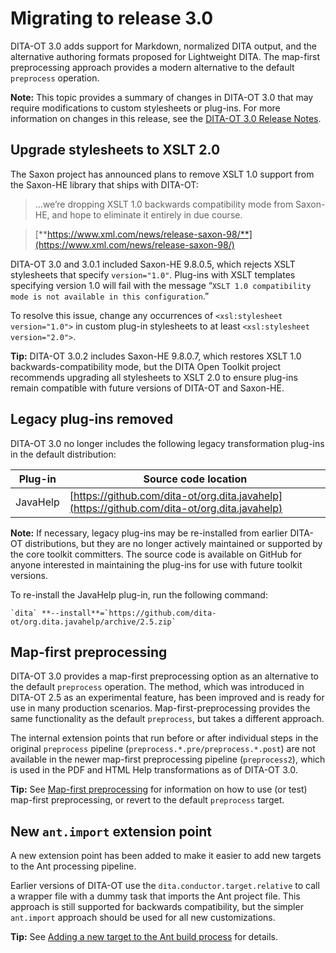 # Migrating to release 3.0

DITA-OT 3.0 adds support for Markdown, normalized DITA output, and the alternative authoring formats proposed for Lightweight DITA. The map-first preprocessing approach provides a modern alternative to the default `preprocess` operation.

**Note:** This topic provides a summary of changes in DITA-OT 3.0 that may require modifications to custom stylesheets or plug-ins. For more information on changes in this release, see the [DITA-OT 3.0 Release Notes](https://www.dita-ot.org/3.0/release-notes/).

## Upgrade stylesheets to XSLT 2.0

The Saxon project has announced plans to remove XSLT 1.0 support from the Saxon-HE library that ships with DITA-OT:

> …we’re dropping XSLT 1.0 backwards compatibility mode from Saxon-HE, and hope to eliminate it entirely in due course.

> [**https://www.xml.com/news/release-saxon-98/**](https://www.xml.com/news/release-saxon-98/)

DITA-OT 3.0 and 3.0.1 included Saxon-HE 9.8.0.5, which rejects XSLT stylesheets that specify `version="1.0"`. Plug-ins with XSLT templates specifying version 1.0 will fail with the message “`XSLT 1.0 compatibility mode is not available in this configuration`.”

To resolve this issue, change any occurrences of `<xsl:stylesheet version="1.0">` in custom plug-in stylesheets to at least `<xsl:stylesheet version="2.0">`.

**Tip:** DITA-OT 3.0.2 includes Saxon-HE 9.8.0.7, which restores XSLT 1.0 backwards-compatibility mode, but the DITA Open Toolkit project recommends upgrading all stylesheets to XSLT 2.0 to ensure plug-ins remain compatible with future versions of DITA-OT and Saxon-HE.

## Legacy plug-ins removed

DITA-OT 3.0 no longer includes the following legacy transformation plug-ins in the default distribution:

|Plug-in|Source code location|
|-------|--------------------|
|JavaHelp|[https://github.com/dita-ot/org.dita.javahelp](https://github.com/dita-ot/org.dita.javahelp)|

**Note:** If necessary, legacy plug-ins may be re-installed from earlier DITA-OT distributions, but they are no longer actively maintained or supported by the core toolkit committers. The source code is available on GitHub for anyone interested in maintaining the plug-ins for use with future toolkit versions.

To re-install the JavaHelp plug-in, run the following command:

```
`dita` **--install**=`https://github.com/dita-ot/org.dita.javahelp/archive/2.5.zip`
```

## Map-first preprocessing

DITA-OT 3.0 provides a map-first preprocessing option as an alternative to the default `preprocess` operation. The method, which was introduced in DITA-OT 2.5 as an experimental feature, has been improved and is ready for use in many production scenarios. Map-first-preprocessing provides the same functionality as the default `preprocess`, but takes a different approach.

The internal extension points that run before or after individual steps in the original `preprocess` pipeline \(`preprocess.*.pre/preprocess.*.post`\) are not available in the newer map-first preprocessing pipeline \(`preprocess2`\), which is used in the PDF and HTML Help transformations as of DITA-OT 3.0.

**Tip:** See [Map-first preprocessing](map-first-preprocessing.md) for information on how to use \(or test\) map-first preprocessing, or revert to the default `preprocess` target.

## New `ant.import` extension point

A new extension point has been added to make it easier to add new targets to the Ant processing pipeline.

Earlier versions of DITA-OT use the `dita.conductor.target.relative` to call a wrapper file with a dummy task that imports the Ant project file. This approach is still supported for backwards compatibility, but the simpler `ant.import` approach should be used for all new customizations.

**Tip:** See [Adding a new target to the Ant build process](plugin-anttarget.md) for details.

